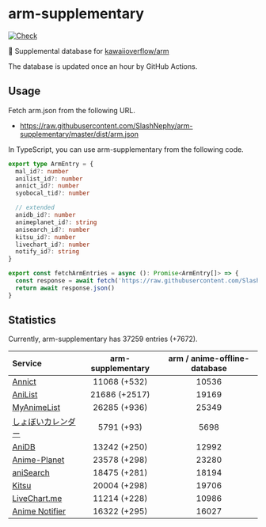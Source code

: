 # arm-supplementary

[![Check](https://github.com/SlashNephy/arm-supplementary/actions/workflows/check-node.yml/badge.svg)](https://github.com/SlashNephy/arm-supplementary/actions/workflows/check-node.yml)

💊 Supplemental database for [kawaiioverflow/arm](https://github.com/kawaiioverflow/arm)

The database is updated once an hour by GitHub Actions.

## Usage

Fetch arm.json from the following URL.

- https://raw.githubusercontent.com/SlashNephy/arm-supplementary/master/dist/arm.json

In TypeScript, you can use arm-supplementary from the following code.

```TypeScript
export type ArmEntry = {
  mal_id?: number
  anilist_id?: number
  annict_id?: number
  syobocal_tid?: number

  // extended
  anidb_id?: number
  animeplanet_id?: string
  anisearch_id?: number
  kitsu_id?: number
  livechart_id?: number
  notify_id?: string
}

export const fetchArmEntries = async (): Promise<ArmEntry[]> => {
  const response = await fetch('https://raw.githubusercontent.com/SlashNephy/arm-supplementary/master/dist/arm.json')
  return await response.json()
}
```

## Statistics

Currently, arm-supplementary has 37259 entries (+7672).

| Service                                     | arm-supplementary | arm / anime-offline-database |
| :------------------------------------------ | :---------------: | :--------------------------: |
| [Annict](https://annict.com)                |   11068 (+532)    |            10536             |
| [AniList](https://anilist.co)               |   21686 (+2517)   |            19169             |
| [MyAnimeList](https://myanimelist.net)      |   26285 (+936)    |            25349             |
| [しょぼいカレンダー](https://cal.syoboi.jp) |    5791 (+93)     |             5698             |
| [AniDB](https://anidb.net)                  |   13242 (+250)    |            12992             |
| [Anime-Planet](https://anime-planet.com)    |   23578 (+298)    |            23280             |
| [aniSearch](https://anisearch.com)          |   18475 (+281)    |            18194             |
| [Kitsu](https://kitsu.io)                   |   20004 (+298)    |            19706             |
| [LiveChart.me](https://livechart.me)        |   11214 (+228)    |            10986             |
| [Anime Notifier](https://notify.moe)        |   16322 (+295)    |            16027             |
